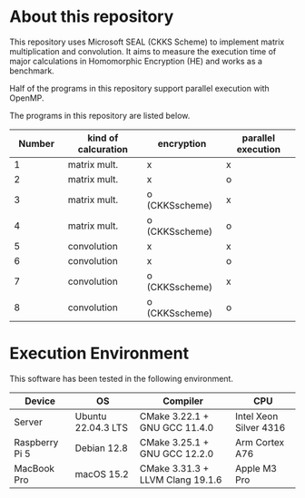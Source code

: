 # About this repository

This repository uses Microsoft SEAL (CKKS Scheme) to implement matrix multiplication and convolution. It aims to measure the execution time of major calculations in Homomorphic Encryption (HE) and works as a benchmark.

Half of the programs in this repository support parallel execution with OpenMP.

The programs in this repository are listed below.

| Number　| kind of calcuration | encryption | parallel execution |
| --- | ------------- | ------------- | ---- |
| 1 | matrix mult. | x | x |
| 2 | matrix mult. | x | o |
| 3 | matrix mult. | o (CKKSscheme) | x |
| 4 | matrix mult. | o (CKKSscheme) | o |
| 5 | convolution | x | x |
| 6 | convolution | x | o |
| 7 | convolution | o (CKKSscheme) | x |
| 8 | convolution | o (CKKSscheme) | o |


# Execution Environment
This software has been tested in the following environment.

| Device　| OS | Compiler | CPU |
| --- | ------------- | ------------- | ---- |
| Server | Ubuntu 22.04.3 LTS | CMake 3.22.1 + GNU GCC 11.4.0 | Intel Xeon Silver 4316 |
| Raspberry Pi 5 | Debian 12.8 | CMake 3.25.1 + GNU GCC 12.2.0 | Arm Cortex A76 |
| MacBook Pro | macOS 15.2 | CMake 3.31.3 + LLVM Clang 19.1.6 | Apple M3 Pro |
